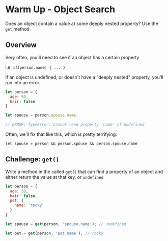# Warm Up - Object Search

Does an object contain a value at some deeply nested property? Use the `get` method.

## Overview

Very often, you'll need to see if an object has a certain property

i.e. `if(person.name) { ... }`

If an object is undefined, or doesn't have a "deeply nested" property, you'll run into an error.

```javascript
let person = {
  age: 50,
  hair: false
}

let spouse = person.spouse.name;

// ERROR: TypeError: Cannot read property 'name' of undefined
```

Often, we'll fix that like this, which is pretty terrifying:

`let spouse = person && person.spouse && person.spouse.name`

## Challenge: `get()`

Write a method in the called `get()` that can find a property of an object and either return the value at that key, or `undefined`

```javascript
let person = {
  age: 50,
  hair: false,
  pet: {
    name: 'rocky'
  }
}

let spouse = get(person, 'spouse.name'); // undefined

let pet = get(person, 'pet.name'); // rocky
```

